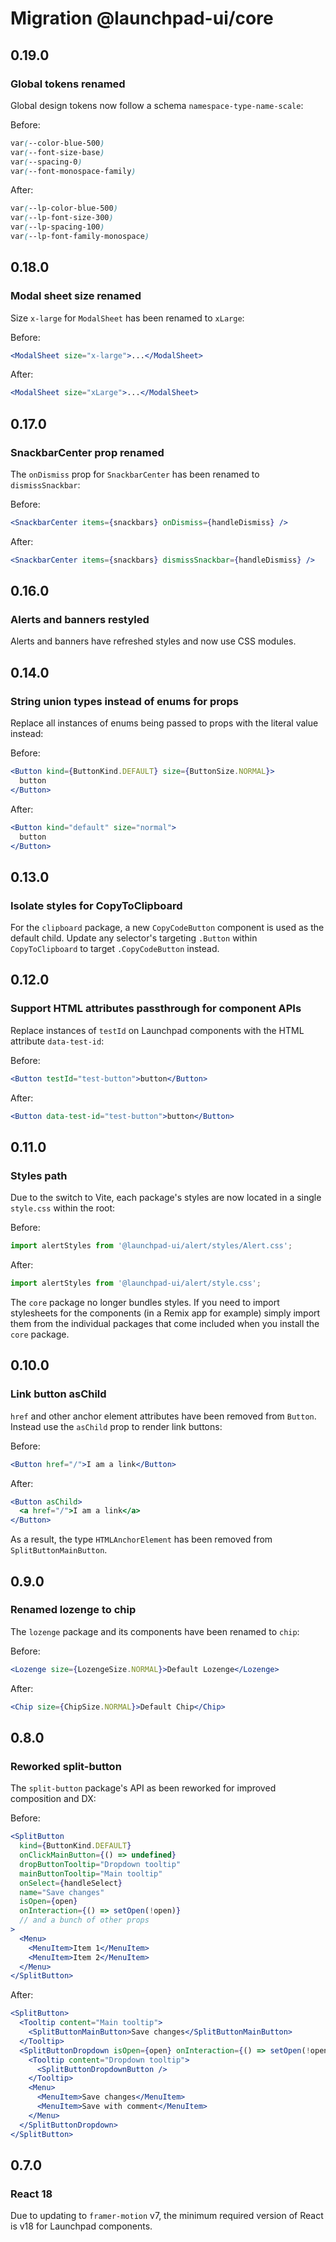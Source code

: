 # Migration @launchpad-ui/core

## 0.19.0

### Global tokens renamed

Global design tokens now follow a schema `namespace-type-name-scale`:

Before:

```css
var(--color-blue-500)
var(--font-size-base)
var(--spacing-0)
var(--font-monospace-family)
```

After:

```css
var(--lp-color-blue-500)
var(--lp-font-size-300)
var(--lp-spacing-100)
var(--lp-font-family-monospace)
```

## 0.18.0

### Modal sheet size renamed

Size `x-large` for `ModalSheet` has been renamed to `xLarge`:

Before:

```jsx
<ModalSheet size="x-large">...</ModalSheet>
```

After:

```jsx
<ModalSheet size="xLarge">...</ModalSheet>
```

## 0.17.0

### SnackbarCenter prop renamed

The `onDismiss` prop for `SnackbarCenter` has been renamed to `dismissSnackbar`:

Before:

```jsx
<SnackbarCenter items={snackbars} onDismiss={handleDismiss} />
```

After:

```jsx
<SnackbarCenter items={snackbars} dismissSnackbar={handleDismiss} />
```

## 0.16.0

### Alerts and banners restyled

Alerts and banners have refreshed styles and now use CSS modules.

## 0.14.0

### String union types instead of enums for props

Replace all instances of enums being passed to props with the literal value instead:

Before:

```jsx
<Button kind={ButtonKind.DEFAULT} size={ButtonSize.NORMAL}>
  button
</Button>
```

After:

```jsx
<Button kind="default" size="normal">
  button
</Button>
```

## 0.13.0

### Isolate styles for CopyToClipboard

For the `clipboard` package, a new `CopyCodeButton` component is used as the default child. Update any selector's targeting `.Button` within `CopyToClipboard` to target `.CopyCodeButton` instead.

## 0.12.0

### Support HTML attributes passthrough for component APIs

Replace instances of `testId` on Launchpad components with the HTML attribute `data-test-id`:

Before:

```jsx
<Button testId="test-button">button</Button>
```

After:

```jsx
<Button data-test-id="test-button">button</Button>
```

## 0.11.0

### Styles path

Due to the switch to Vite, each package's styles are now located in a single `style.css` within the root:

Before:

```js
import alertStyles from '@launchpad-ui/alert/styles/Alert.css';
```

After:

```js
import alertStyles from '@launchpad-ui/alert/style.css';
```

The `core` package no longer bundles styles. If you need to import stylesheets for the components (in a Remix app for example) simply import them from the individual packages that come included when you install the `core` package.

## 0.10.0

### Link button asChild

`href` and other anchor element attributes have been removed from `Button`. Instead use the `asChild` prop to render link buttons:

Before:

```jsx
<Button href="/">I am a link</Button>
```

After:

```jsx
<Button asChild>
  <a href="/">I am a link</a>
</Button>
```

As a result, the type `HTMLAnchorElement` has been removed from `SplitButtonMainButton`.

## 0.9.0

### Renamed lozenge to chip

The `lozenge` package and its components have been renamed to `chip`:

Before:

```jsx
<Lozenge size={LozengeSize.NORMAL}>Default Lozenge</Lozenge>
```

After:

```jsx
<Chip size={ChipSize.NORMAL}>Default Chip</Chip>
```

## 0.8.0

### Reworked split-button

The `split-button` package's API as been reworked for improved composition and DX:

Before:

```jsx
<SplitButton
  kind={ButtonKind.DEFAULT}
  onClickMainButton={() => undefined}
  dropButtonTooltip="Dropdown tooltip"
  mainButtonTooltip="Main tooltip"
  onSelect={handleSelect}
  name="Save changes"
  isOpen={open}
  onInteraction={() => setOpen(!open)}
  // and a bunch of other props
>
  <Menu>
    <MenuItem>Item 1</MenuItem>
    <MenuItem>Item 2</MenuItem>
  </Menu>
</SplitButton>
```

After:

```jsx
<SplitButton>
  <Tooltip content="Main tooltip">
    <SplitButtonMainButton>Save changes</SplitButtonMainButton>
  </Tooltip>
  <SplitButtonDropdown isOpen={open} onInteraction={() => setOpen(!open)} onSelect={handleSelect}>
    <Tooltip content="Dropdown tooltip">
      <SplitButtonDropdownButton />
    </Tooltip>
    <Menu>
      <MenuItem>Save changes</MenuItem>
      <MenuItem>Save with comment</MenuItem>
    </Menu>
  </SplitButtonDropdown>
</SplitButton>
```

## 0.7.0

### React 18

Due to updating to `framer-motion` v7, the minimum required version of React is v18 for Launchpad components.
